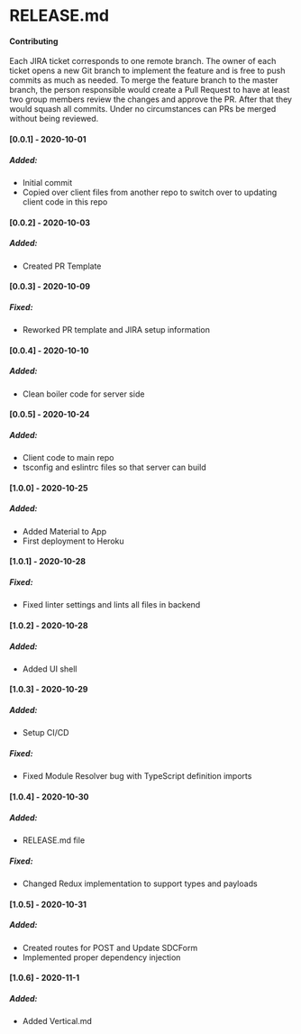 # RELEASE.md

#### Contributing

Each JIRA ticket corresponds to one remote branch. The owner of each ticket opens a new Git branch to implement the feature and is free to push commits as much as needed. To merge the feature branch to the master branch, the person responsible would create a Pull Request to have at least two group members review the changes and approve the PR. After that they would squash all commits. Under no circumstances can PRs be merged without being reviewed.

#### [0.0.1] - 2020-10-01

##### Added:

- Initial commit
- Copied over client files from another repo to switch over to updating client code in this repo

#### [0.0.2] - 2020-10-03

##### Added:

- Created PR Template

#### [0.0.3] - 2020-10-09

##### Fixed:

- Reworked PR template and JIRA setup information

#### [0.0.4] - 2020-10-10

##### Added:

- Clean boiler code for server side

#### [0.0.5] - 2020-10-24

##### Added:

- Client code to main repo
- tsconfig and eslintrc files so that server can build

#### [1.0.0] - 2020-10-25

##### Added:

- Added Material to App
- First deployment to Heroku

#### [1.0.1] - 2020-10-28

##### Fixed:

- Fixed linter settings and lints all files in backend

#### [1.0.2] - 2020-10-28

##### Added:

- Added UI shell

#### [1.0.3] - 2020-10-29

##### Added:

- Setup CI/CD

##### Fixed:

- Fixed Module Resolver bug with TypeScript definition imports

#### [1.0.4] - 2020-10-30

##### Added:

- RELEASE.md file

##### Fixed:

- Changed Redux implementation to support types and payloads

#### [1.0.5] - 2020-10-31

##### Added:

- Created routes for POST and Update SDCForm
- Implemented proper dependency injection

#### [1.0.6] - 2020-11-1

##### Added:

- Added Vertical.md
